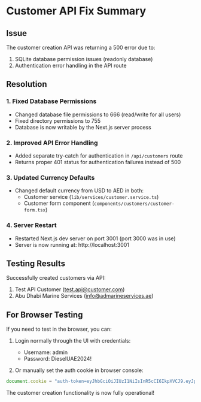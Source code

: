 # Customer API Fix Summary

## Issue
The customer creation API was returning a 500 error due to:
1. SQLite database permission issues (readonly database)
2. Authentication error handling in the API route

## Resolution

### 1. Fixed Database Permissions
- Changed database file permissions to 666 (read/write for all users)
- Fixed directory permissions to 755
- Database is now writable by the Next.js server process

### 2. Improved API Error Handling
- Added separate try-catch for authentication in `/api/customers` route
- Returns proper 401 status for authentication failures instead of 500

### 3. Updated Currency Defaults
- Changed default currency from USD to AED in both:
  - Customer service (`lib/services/customer.service.ts`)
  - Customer form component (`components/customers/customer-form.tsx`)

### 4. Server Restart
- Restarted Next.js dev server on port 3001 (port 3000 was in use)
- Server is now running at: http://localhost:3001

## Testing Results

Successfully created customers via API:
1. Test API Customer (test.api@customer.com)
2. Abu Dhabi Marine Services (info@admarineservices.ae)

## For Browser Testing

If you need to test in the browser, you can:
1. Login normally through the UI with credentials:
   - Username: admin
   - Password: DieselUAE2024!

2. Or manually set the auth cookie in browser console:
```javascript
document.cookie = "auth-token=eyJhbGciOiJIUzI1NiIsInR5cCI6IkpXVCJ9.eyJpZCI6ImNtYnUwMG40aTAwMDB2MnJnc2MxYWlwcmYiLCJ1c2VybmFtZSI6ImFkbWluIiwiZW1haWwiOiJhZG1pbkBkaWVzZWx1YWUuY29tIiwicm9sZSI6IkFETUlOIiwiaWF0IjoxNzQ5NzcwNjQwLCJleHAiOjE3NDk4NTcwNDB9.j-MAb-5kc3JgiLP6z212uHYUHm57hi5DcspiPTDTFqc; path=/; max-age=86400"
```

The customer creation functionality is now fully operational!